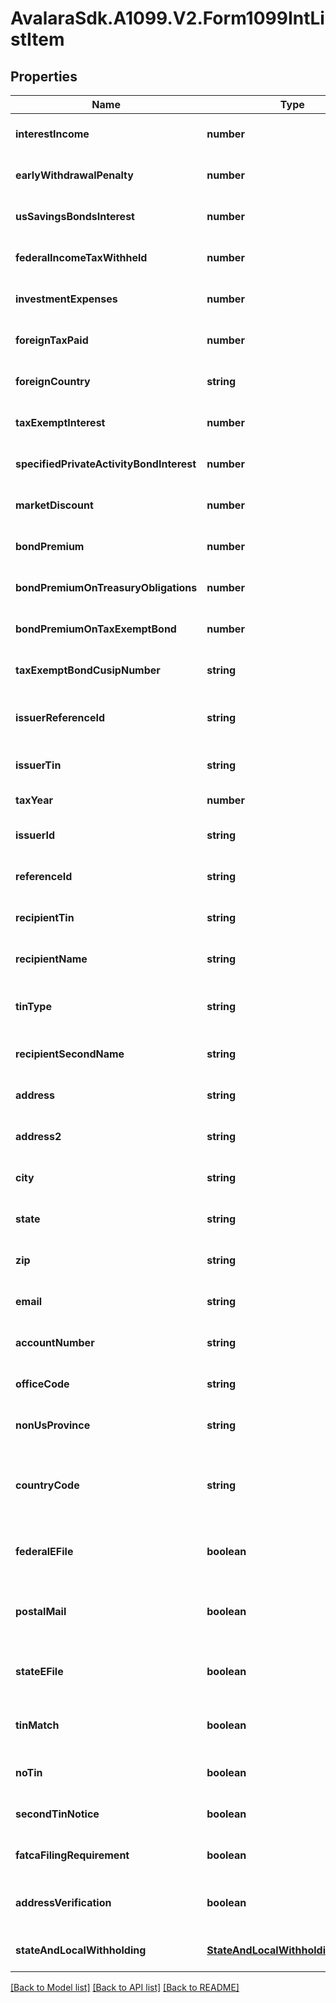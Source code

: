 # AvalaraSdk.A1099.V2.Form1099IntListItem

## Properties

Name | Type | Description | Notes
------------ | ------------- | ------------- | -------------
**interestIncome** | **number** | Interest Income | [optional] [default to undefined]
**earlyWithdrawalPenalty** | **number** | Early Withdrawal Penalty | [optional] [default to undefined]
**usSavingsBondsInterest** | **number** | Interest on U.S. Savings Bonds and Treasury obligations | [optional] [default to undefined]
**federalIncomeTaxWithheld** | **number** | Federal income tax withheld | [optional] [default to undefined]
**investmentExpenses** | **number** | Investment Expenses | [optional] [default to undefined]
**foreignTaxPaid** | **number** | Foreign tax paid | [optional] [default to undefined]
**foreignCountry** | **string** | Foreign country or U.S. possession | [optional] [default to undefined]
**taxExemptInterest** | **number** | Tax-Exempt Interest | [optional] [default to undefined]
**specifiedPrivateActivityBondInterest** | **number** | Specified Private activity | [optional] [default to undefined]
**marketDiscount** | **number** | Market Discount | [optional] [default to undefined]
**bondPremium** | **number** | Bond Premium | [optional] [default to undefined]
**bondPremiumOnTreasuryObligations** | **number** | Bond Premium on Treasury obligations | [optional] [default to undefined]
**bondPremiumOnTaxExemptBond** | **number** | Bond Premium on tax exempt bond | [optional] [default to undefined]
**taxExemptBondCusipNumber** | **string** | Tax exempt bond CUSIP no. | [optional] [default to undefined]
**issuerReferenceId** | **string** | Issuer Reference ID. One of &#x60;issuerReferenceId&#x60; or &#x60;issuerTin&#x60; is required. | [optional] [default to undefined]
**issuerTin** | **string** | Issuer TIN. One of &#x60;issuerReferenceId&#x60; or &#x60;issuerTin&#x60; is required. | [optional] [default to undefined]
**taxYear** | **number** | Tax year | [default to undefined]
**issuerId** | **string** | Issuer ID | [optional] [default to undefined]
**referenceId** | **string** | Reference ID | [optional] [default to undefined]
**recipientTin** | **string** | Recipient Tax ID Number | [optional] [default to undefined]
**recipientName** | **string** | Recipient name | [optional] [default to undefined]
**tinType** | **string** | Type of TIN (Tax ID Number). Will be one of:  * SSN  * EIN  * ITIN  * ATIN | [optional] [default to undefined]
**recipientSecondName** | **string** | Recipient second name | [optional] [default to undefined]
**address** | **string** | Address | [optional] [default to undefined]
**address2** | **string** | Address line 2 | [optional] [default to undefined]
**city** | **string** | City | [optional] [default to undefined]
**state** | **string** | US state. Required if CountryCode is \&quot;US\&quot;. | [optional] [default to undefined]
**zip** | **string** | Zip/postal code | [optional] [default to undefined]
**email** | **string** | Recipient email address | [optional] [default to undefined]
**accountNumber** | **string** | Account number | [optional] [default to undefined]
**officeCode** | **string** | Office code | [optional] [default to undefined]
**nonUsProvince** | **string** | Foreign province | [optional] [default to undefined]
**countryCode** | **string** | Country code, as defined at https://www.irs.gov/e-file-providers/country-codes | [optional] [default to undefined]
**federalEFile** | **boolean** | Boolean indicating that federal e-filing should be scheduled for this form | [optional] [default to undefined]
**postalMail** | **boolean** | Boolean indicating that postal mailing to the recipient should be scheduled for this form | [optional] [default to undefined]
**stateEFile** | **boolean** | Boolean indicating that state e-filing should be scheduled for this form | [optional] [default to undefined]
**tinMatch** | **boolean** | Boolean indicating that TIN Matching should be scheduled for this form | [optional] [default to undefined]
**noTin** | **boolean** | Indicates whether the recipient has no TIN | [optional] [default to undefined]
**secondTinNotice** | **boolean** | Second TIN notice in three years | [optional] [default to undefined]
**fatcaFilingRequirement** | **boolean** | Fatca filing requirement | [optional] [default to undefined]
**addressVerification** | **boolean** | Boolean indicating that address verification should be scheduled for this form | [optional] [default to undefined]
**stateAndLocalWithholding** | [**StateAndLocalWithholdingRequest**](StateAndLocalWithholdingRequest.md) | State and local withholding information | [optional] [default to undefined]

[[Back to Model list]](../../../README.md#documentation-for-models) [[Back to API list]](../../../README.md#documentation-for-api-endpoints) [[Back to README]](../../../README.md)

